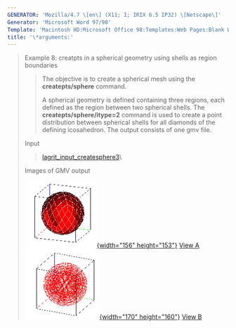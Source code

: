```yaml
---
GENERATOR: 'Mozilla/4.7 \[en\] (X11; I; IRIX 6.5 IP32) \[Netscape\]'
Generator: 'Microsoft Word 97/98'
Template: 'Macintosh HD:Microsoft Office 98:Templates:Web Pages:Blank Web Page'
title: '\*arguments:'
---
```


> Example 8: creatpts in a spherical geometry using shells as region
> boundaries
>
> > The objective is to create a spherical mesh using the
> > **createpts/sphere** command.
> >
> > A spherical geometry is defined containing three regions, each
> > defined as the region between two spherical shells. The
> > **createpts/sphere/itype=2** command is used to create a point
> > distribution between spherical shells for all diamonds of the
> > defining icosahedron. The output consists of one gmv file.
>
> Input     
>
> > [lagrit\_input\_createsphere3](../input_output/lagrit_input_createsphere3)\
>
> Images of GMV output
>
>   [![](image/image8tn.gif){width="156"
> height="153"}](image/image8a.gif) [View A](image/image8a.gif)     
> [![](image/image8btn.gif){width="170"
> height="160"}](image/image8b.gif) [View B](image/image8b.gif)
